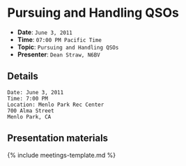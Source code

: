 # Pursuing and Handling QSOs

* **Date**: `June 3, 2011`
* **Time**: `07:00 PM Pacific Time`
* **Topic**: `Pursuing and Handling QSOs`
* **Presenter**: `Dean Straw, N6BV`

## Details

```text
Date: June 3, 2011
Time: 7:00 PM
Location: Menlo Park Rec Center
700 Alma Street
Menlo Park, CA
```

## Presentation materials

{% include meetings-template.md %}


